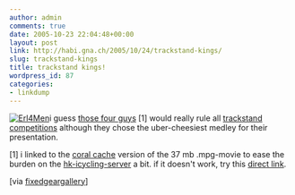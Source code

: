 ```yaml
---
author: admin
comments: true
date: 2005-10-23 22:04:48+00:00
layout: post
link: http://habi.gna.ch/2005/10/24/trackstand-kings/
slug: trackstand-kings
title: trackstand kings!
wordpress_id: 87
categories:
- linkdump
---
```



[![Erl4Men](http://habi.gna.ch/blog/images/erl4men-tm.jpg)](http://habi.gna.ch/blog/images/erl4men.jpg)i guess [those four guys](http://www.hk-icycling.net.nyud.net:8090/movie/erl4men.mpg) [1] would really rule all [trackstand](http://en.wikipedia.org/wiki/Track_stand) [competitions](http://flickr.com/photos/tags/trackstand/) although they chose the uber-cheesiest medley for their presentation.



[1] i linked to the [coral cache](http://www.coralcdn.org/) version of the 37 mb .mpg-movie to ease the burden on the [hk-icycling-server](http://www.hk-icycling.net/) a bit. if it doesn't work, try this [direct link](http://www.hk-icycling.net/movie/erl4men.mpg).



[via [fixedgeargallery](http://www.fixedgeargallery.com/)]

